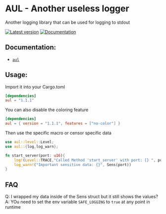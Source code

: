 # AUL - Another useless logger

Another logging library that can be used for logging to stdout

[![Latest version](https://img.shields.io/crates/v/log.svg)](https://crates.io/crates/aul)
[![Documentation](https://docs.rs/log/badge.svg)](https://docs.rs/aul)

## Documentation:

* [`aul`](https://docs.rs/aul)

## Usage:

Import it into your Cargo.toml 

```toml
[dependencies]
aul = "1.1.1"
```

You can also disable the coloring feature

```toml
[dependencies]
aul = { version = "1.1.1", features = ["no-color"] }
```

Then use the specific macro or censor specific data

```rust
use aul::level::Level;
use aul::{log,log_warn};

fn start_server(port: u16){
    log!(Level::TRACE,"Called Method 'start_server' with port: {} ", port);
    log_warn!("Important sensitive data: {}", Sens(port))
}

```

## FAQ

Q: I wrapped my data inside of the Sens struct but it still shows the values? <br>
A: YOu need to set the env variable `SAFE_LOGGING` to `true` at any point in runtime